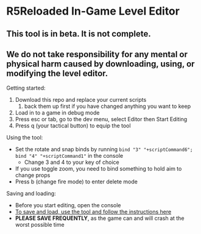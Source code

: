 # R5Reloaded In-Game Level Editor

## This tool is in beta. It is not complete. 
## We do not take responsibility for any mental or physical harm caused by downloading, using, or modifying the level editor.



Getting started:

1. Download this repo and replace your current scripts
    1. back them up first if you have changed anything you want to keep
2. Load in to a game in debug mode
3. Press esc or tab, go to the dev menu, select Editor then Start Editing
4. Press q (your tactical button) to equip the tool

Using the tool:
* Set the rotate and snap binds by running `bind "3" "+scriptCommand6"; bind "4" "+scriptCommand1"` in the console
    * Change 3 and 4 to your key of choice
* If you use toggle zoom, you need to bind something to hold aim to change props
* Press b (change fire mode) to enter delete mode

Saving and loading:
* Before you start editing, open the console
* [To save and load, use the tool and follow the instructions here](https://github.com/mostlyfireproof/R5RMapEditor)
* __PLEASE SAVE FREQUENTLY__, as the game can and will crash at the worst possible time

